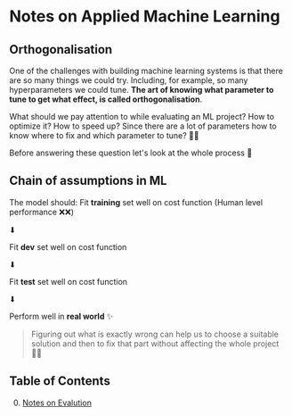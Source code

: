 # Notes on Applied Machine Learning

## Orthogonalisation
One of the challenges with building machine learning systems is that there are so many things we could try. Including, for example, so many hyperparameters we could tune. **The art of knowing what parameter to tune to get what effect, is called orthogonalisation**.

What should we pay attention to while evaluating an ML project? How to optimize it? How to speed up? Since there are a lot of parameters how to know where to fix and which parameter to tune? 🤔🤕

Before answering these question let's look at the whole process 🧐

## Chain of assumptions in ML
The model should:
Fit **training** set well on cost function  (Human level performance ❌❌)

⬇

Fit **dev** set well on cost function 

⬇

Fit **test** set well on cost function 

⬇

Perform well in **real world** ✨

> Figuring out what is exactly wrong can help us to choose a suitable solution and then to fix that part without affecting the whole project  👩‍🔧

## Table of Contents
0. [Notes on Evalution](0-Evaluation.md)